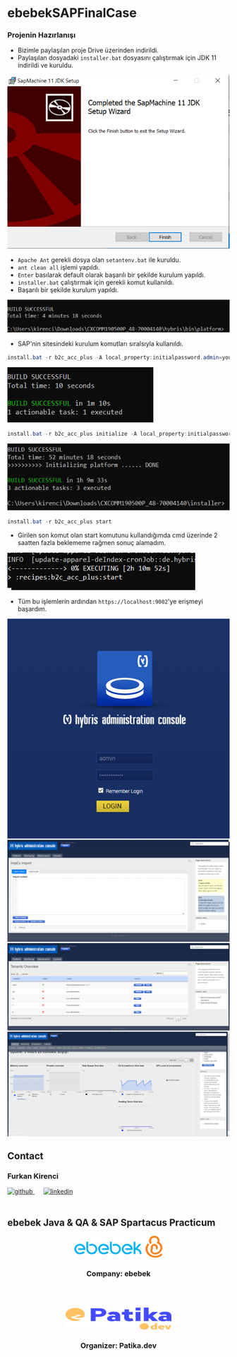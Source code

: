 # ebebekSAPFinalCase

<!-- Projenin Hazırlanışı -->
### Projenin Hazırlanışı

- Bizimle paylaşılan proje Drive üzerinden indirildi.  
- Paylaşılan dosyadaki `installer.bat` dosyasını çalıştırmak için JDK 11 indirildi ve kuruldu.  

<img src="https://github.com/furkankirenci/ebebekSAPFinalCase/blob/main/SAP%20Hybris/Screenshot_1.png" alt="selection-sort" />

- `Apache Ant` gerekli dosya olan `setantenv.bat` ile kuruldu.  
- `ant clean all` işlemi yapıldı.  
- `Enter` basılarak default olarak başarılı bir şekilde kurulum yapıldı.  
- `installer.bat` çalıştırmak için gerekli komut kullanıldı.
- Başarılı bir şekilde kurulum yapıldı.  

<img src="https://github.com/furkankirenci/ebebekSAPFinalCase/blob/main/SAP%20Hybris/Screenshot_2.png" alt="selection-sort" />

- SAP'nin sitesindeki kurulum komutları sıralsıyla kullanıldı.
```java
install.bat -r b2c_acc_plus -A local_property:initialpassword.admin=your_password
```
 <img src="https://github.com/furkankirenci/ebebekSAPFinalCase/blob/main/SAP%20Hybris/Screenshot_6.png" alt="selection-sort" />

```java
install.bat -r b2c_acc_plus initialize -A local_property:initialpassword.admin=your_password
```

 <img src="https://github.com/furkankirenci/ebebekSAPFinalCase/blob/main/SAP%20Hybris/Screenshot_9.png" alt="selection-sort" />

 ```java
install.bat -r b2c_acc_plus start  
```
- Girilen son komut olan start komutunu kullandığımda cmd üzerinde 2 saatten fazla beklememe rağmen sonuç alamadım.  

 <img src="https://github.com/furkankirenci/ebebekSAPFinalCase/blob/main/SAP%20Hybris/Screenshot_11.png" alt="selection-sort" />

 - Tüm bu işlemlerin ardından `https://localhost:9002`'ye erişmeyi başardım.  

<img src="https://github.com/furkankirenci/ebebekSAPFinalCase/blob/main/SAP%20Hybris/Screenshot_15.png" alt="selection-sort" />

<img src="https://github.com/furkankirenci/ebebekSAPFinalCase/blob/main/SAP%20Hybris/Screenshot_12.png" alt="selection-sort" />

<img src="https://github.com/furkankirenci/ebebekSAPFinalCase/blob/main/SAP%20Hybris/Screenshot_13.png" alt="selection-sort" />

<img src="https://github.com/furkankirenci/ebebekSAPFinalCase/blob/main/SAP%20Hybris/Screenshot_14.png" alt="selection-sort" />


<!-- CONTACT -->
## Contact

### Furkan Kirenci

<a href="https://github.com/furkankirenci" target="_blank">
<img  src=https://img.shields.io/badge/github-%2324292e.svg?&style=for-the-badge&logo=github&logoColor=white alt=github style="margin-bottom: 20px;" />
</a>
<a href="https://www.linkedin.com/in/furkan-kirenci-912668245/" target="_blank">
<img src=https://img.shields.io/badge/linkedin-%231E77B5.svg?&style=for-the-badge&logo=linkedin&logoColor=white alt=linkedin style="margin-bottom: 20px; margin-left:20px" />
</a>

<!-- PROJECT-BOOTCAMP-PRACTICUM PART -->
<br />

## ebebek Java & QA & SAP Spartacus Practicum
<div align="center">
  <a href="https://www.e-bebek.com">
    <img src="https://github.com/furkankirenci/ebebekFinalCase/blob/main/images/ebebek-logo.png" alt="Logo" width="200" height="50">
  </a>

<h3 align="center">Company: ebebek</h3>
</div>
<br>
<br><br>
<div align="center">
  <a href="https://www.patika.dev/tr">
    <img src="https://github.com/furkankirenci/ebebekFinalCase/blob/main/images/patika-logo.svg" alt="Logo" width="240" height="50">
  </a>
<h3 align="center">Organizer: Patika.dev</h3>
</div>
